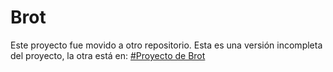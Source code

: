 # Brot

Este proyecto fue movido a otro repositorio.
Esta es una versión incompleta del proyecto, la otra está en:
[#Proyecto de Brot](https://Github.com/silkenharbor6/Brot)

